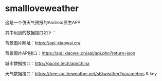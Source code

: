 # smallloveweather
这是一个仿天气预报的Android原生APP

其中用到的数据接口如下：

背景图片网址：https://api.ixiaowai.cn/

背景图片API接口：https://api.ixiaowai.cn/api/api.php?return=json

城市数据接口：http://guolin.tech/api/china

天气数据接口：https://free-api.heweather.net/s6/weather?parameters & key
